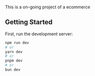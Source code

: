 This is a on-going project of a ecommerce

## Getting Started

First, run the development server:

```bash
npm run dev
# or
yarn dev
# or
pnpm dev
# or
bun dev
```
